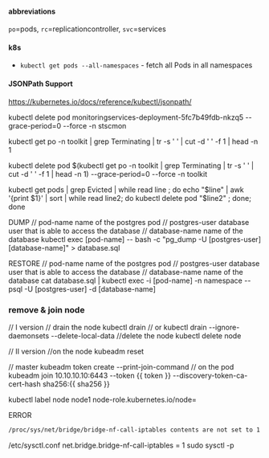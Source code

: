 #### abbreviations
`po`=pods, `rc`=replicationcontroller, `svc`=services
#### k8s
- `kubectl get pods --all-namespaces` - fetch all Pods in all namespaces
#### JSONPath Support
https://kubernetes.io/docs/reference/kubectl/jsonpath/


kubectl delete pod monitoringservices-deployment-5fc7b49fdb-nkzq5  --grace-period=0 --force -n stscmon


kubectl get po -n toolkit | grep Terminating | tr -s ' ' | cut -d ' ' -f 1 | head -n 1

kubectl delete pod $(kubectl get po -n toolkit | grep Terminating | tr -s ' ' | cut -d ' ' -f 1 | head -n 1)  --grace-period=0 --force -n toolkit

kubectl get pods | grep Evicted | while read line ; do echo "$line" | awk '{print $1}' | sort | while read line2; do kubectl delete pod "$line2" ; done; done


DUMP
// pod-name         name of the postgres pod
// postgres-user    database user that is able to access the database
// database-name    name of the database
kubectl exec [pod-name] -- bash -c "pg_dump -U [postgres-user] [database-name]" > database.sql

RESTORE
// pod-name         name of the postgres pod
// postgres-user    database user that is able to access the database
// database-name    name of the database
cat database.sql | kubectl exec -i [pod-name] -n namespace -- psql -U [postgres-user] -d [database-name]

### remove & join node
// I version
// drain the node
kubectl drain <node-name>
// or
kubectl drain <node-name> --ignore-daemonsets --delete-local-data
//delete the node
kubectl delete node <node-name>

// II version
//on the node
kubeadm reset

// master
kubeadm token create --print-join-command
// on the pod
kubeadm join 10.10.10.10:6443 --token {{ token }}     --discovery-token-ca-cert-hash sha256:{{ sha256 }}

kubectl label node node1 node-role.kubernetes.io/node=


ERROR
```bash
/proc/sys/net/bridge/bridge-nf-call-iptables contents are not set to 1
```

/etc/sysctl.conf
net.bridge.bridge-nf-call-iptables = 1
sudo sysctl -p
